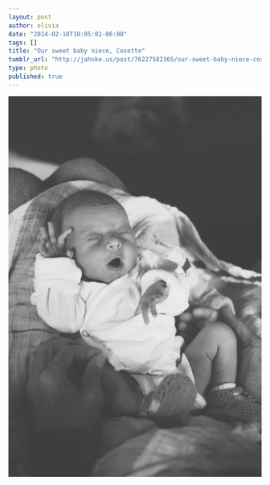 ```yaml
---
layout: post
author: olivia
date: "2014-02-10T10:05:02-06:00"
tags: []
title: "Our sweet baby niece, Cosette"
tumblr_url: "http://jahnke.us/post/76227582365/our-sweet-baby-niece-cosette"
type: photo
published: true
---
```


![Cosette](/media/tumblr_n0sfcePvA51qga9s2o1_1280.jpg)